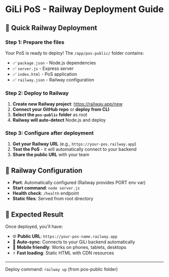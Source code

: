 # GiLi PoS - Railway Deployment Guide

## 🚀 Quick Railway Deployment

### Step 1: Prepare the files
Your PoS is ready to deploy! The `/app/pos-public/` folder contains:
- ✅ `package.json` - Node.js dependencies
- ✅ `server.js` - Express server
- ✅ `index.html` - PoS application
- ✅ `railway.json` - Railway configuration

### Step 2: Deploy to Railway
1. **Create new Railway project**: https://railway.app/new
2. **Connect your GitHub repo** or **deploy from CLI**
3. **Select the `pos-public` folder** as root
4. **Railway will auto-detect** Node.js and deploy

### Step 3: Configure after deployment
1. **Get your Railway URL** (e.g., `https://your-pos.railway.app`)
2. **Test the PoS** - it will automatically connect to your backend
3. **Share the public URL** with your team

## 🔧 Railway Configuration
- **Port**: Automatically configured (Railway provides PORT env var)
- **Start command**: `node server.js`
- **Health check**: `/health` endpoint
- **Static files**: Served from root directory

## 🎯 Expected Result
Once deployed, you'll have:
- 🌐 **Public URL**: `https://your-pos-name.railway.app`
- 🔄 **Auto-sync**: Connects to your GiLi backend automatically
- 📱 **Mobile friendly**: Works on phones, tablets, desktops
- ⚡ **Fast loading**: Static HTML with CDN resources

---
Deploy command: `railway up` (from pos-public folder)